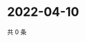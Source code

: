 # 2022-04-10

共 0 条

<!-- BEGIN WEIBO -->
<!-- 最后更新时间 Sun Apr 10 2022 13:14:13 GMT+0800 (China Standard Time) -->

<!-- END WEIBO -->
